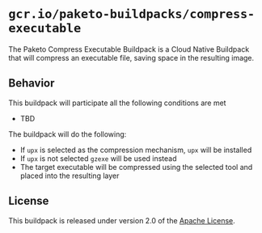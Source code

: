 # `gcr.io/paketo-buildpacks/compress-executable`

The Paketo Compress Executable Buildpack is a Cloud Native Buildpack that will compress an executable file, saving space in the resulting image.

## Behavior

This buildpack will participate all the following conditions are met

* TBD

The buildpack will do the following:

* If `upx` is selected as the compression mechanism, `upx` will be installed
* If `upx` is not selected `gzexe` will be used instead
* The target executable will be compressed using the selected tool and placed into the resulting layer

## License

This buildpack is released under version 2.0 of the [Apache License][a].

[a]: http://www.apache.org/licenses/LICENSE-2.0
